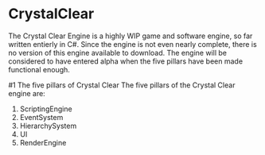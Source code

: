 # CrystalClear
The Crystal Clear Engine is a highly WIP game and software engine, so far written entierly in C#.
Since the engine is not even nearly complete, there is no version of this engine available to download.
The engine will be considered to have entered alpha when the five pillars have been made functional enough.

#1 The five pillars of Crystal Clear
The five pillars of the Crystal Clear engine are:
1. ScriptingEngine
2. EventSystem
3. HierarchySystem
4. UI
5. RenderEngine
